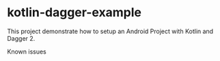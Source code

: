 kotlin-dagger-example
=====================

This project demonstrate how to setup an Android Project with Kotlin and Dagger 2.

Known issues
